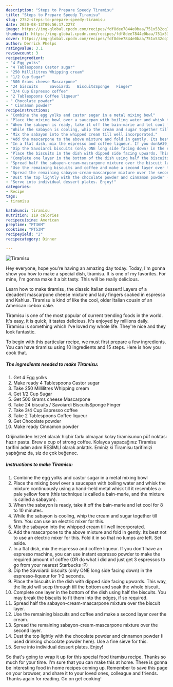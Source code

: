 ```yaml
---
description: "Steps to Prepare Speedy Tiramisu"
title: "Steps to Prepare Speedy Tiramisu"
slug: 2752-steps-to-prepare-speedy-tiramisu
date: 2020-08-13T00:56:17.227Z
image: https://img-global.cpcdn.com/recipes/fdf8dee7844e0baa/751x532cq70/tiramisu-recipe-main-photo.jpg
thumbnail: https://img-global.cpcdn.com/recipes/fdf8dee7844e0baa/751x532cq70/tiramisu-recipe-main-photo.jpg
cover: https://img-global.cpcdn.com/recipes/fdf8dee7844e0baa/751x532cq70/tiramisu-recipe-main-photo.jpg
author: Derrick Phelps
ratingvalue: 3.1
reviewcount: 3
recipeingredient:
- "4 Egg yolks"
- "4 Tablespoons Castor sugar"
- "250 Millilitres Whipping cream"
- "1/2 Cup Sugar"
- "500 Grams cheese Mascarpone"
- "24 biscuits     Savoiardi   BiscuitsSponge   Finger"
- "3/4 Cup Espresso coffee"
- "2 Tablespoons Coffee liqueur"
- " Chocolate powder"
- " Cinnamon powder"
recipeinstructions:
- "Combine the egg yolks and castor sugar in a metal mixing bowl"
- "Place the mixing bowl over a saucepan with boiling water and whisk the mixture continuously using a hand-held metal whisk till it resembles a pale yellow foam (this technique is called a bain-marie, and the mixture is called a sabayon)."
- "When the sabayon is ready, take it off the bain-marie and let cool for 8 to 10 minutes."
- "While the sabayon is cooling, whip the cream and sugar together till firm. You can use an electric mixer for this."
- "Mix the sabayon into the whipped cream till well incorporated."
- "Add the mascarpone to the above mixture and fold in gently. Its best not to use an electric mixer for this. Fold it in so that no lumps are left. Set aside."
- "In a flat dish, mix the espresso and coffee liqueur. If you don&#39;t have an espresso machine, you can use instant espresso powder to make the required amount of coffee (OR do what i did and just get 3 espressos to go from your nearest Starbucks :P)"
- "Dip the Savoiardi biscuits (only ONE long side facing down) in the espresso-liqueur for 1-2 seconds."
- "Place the biscuits in the dish with dipped side facing upwards. This way, the liquid will seep through till the bottom and soak the whole biscuit."
- "Complete one layer in the bottom of the dish using half the biscuits. You may break the biscuits to fit them into the edges, if so required."
- "Spread half the sabayon-cream-mascarpone mixture over the biscuit layer."
- "Use the remaining biscuits and coffee and make a second layer over the cream."
- "Spread the remaining sabayon-cream-mascarpone mixture over the second layer."
- "Dust the top lightly with the chocolate powder and cinnamon powder (I used drinking chocolate powder here). Use a fine sieve for this."
- "Serve into individual dessert plates. Enjoy!"
categories:
- Recipe
tags:
- tiramisu

katakunci: tiramisu 
nutrition: 119 calories
recipecuisine: American
preptime: "PT36M"
cooktime: "PT53M"
recipeyield: "2"
recipecategory: Dinner

---
```



![Tiramisu](https://img-global.cpcdn.com/recipes/fdf8dee7844e0baa/751x532cq70/tiramisu-recipe-main-photo.jpg)

Hey everyone, hope you're having an amazing day today. Today, I'm gonna show you how to make a special dish, tiramisu. It is one of my favorites. For mine, I'm gonna make it a bit tasty. This will be really delicious.

Learn how to make tiramisu, the classic Italian dessert! Layers of a decadent mascarpone cheese mixture and lady fingers soaked in espresso and Kahlua. Tiramisu is kind of like the cool, older Italian cousin of an American icebox cake.

Tiramisu is one of the most popular of current trending foods in the world. It's easy, it is quick, it tastes delicious. It's enjoyed by millions daily. Tiramisu is something which I've loved my whole life. They're nice and they look fantastic.


To begin with this particular recipe, we must first prepare a few ingredients. You can have tiramisu using 10 ingredients and 15 steps. Here is how you cook that.

<!--inarticleads1-->

##### The ingredients needed to make Tiramisu:

1. Get 4 Egg yolks
1. Make ready 4 Tablespoons Castor sugar
1. Take 250 Millilitres Whipping cream
1. Get 1/2 Cup Sugar
1. Get 500 Grams cheese Mascarpone
1. Take 24 biscuits /    Savoiardi   BiscuitsSponge   Finger
1. Take 3/4 Cup Espresso coffee
1. Take 2 Tablespoons Coffee liqueur
1. Get  Chocolate powder
1. Make ready  Cinnamon powder


Orijinalinden lezzet olarak hiçbir farkı olmayan kolay tiramisunun püf noktası hazır pasta. Brew a cup of strong coffee. Kolayca yapacağınız Tiramisu tarifini adım adım RESİMLİ olarak anlattık. Eminiz ki Tiramisu tarifimizi yaptığınız da, siz de çok beğenec. 

<!--inarticleads2-->

##### Instructions to make Tiramisu:

1. Combine the egg yolks and castor sugar in a metal mixing bowl
1. Place the mixing bowl over a saucepan with boiling water and whisk the mixture continuously using a hand-held metal whisk till it resembles a pale yellow foam (this technique is called a bain-marie, and the mixture is called a sabayon).
1. When the sabayon is ready, take it off the bain-marie and let cool for 8 to 10 minutes.
1. While the sabayon is cooling, whip the cream and sugar together till firm. You can use an electric mixer for this.
1. Mix the sabayon into the whipped cream till well incorporated.
1. Add the mascarpone to the above mixture and fold in gently. Its best not to use an electric mixer for this. Fold it in so that no lumps are left. Set aside.
1. In a flat dish, mix the espresso and coffee liqueur. If you don&#39;t have an espresso machine, you can use instant espresso powder to make the required amount of coffee (OR do what i did and just get 3 espressos to go from your nearest Starbucks :P)
1. Dip the Savoiardi biscuits (only ONE long side facing down) in the espresso-liqueur for 1-2 seconds.
1. Place the biscuits in the dish with dipped side facing upwards. This way, the liquid will seep through till the bottom and soak the whole biscuit.
1. Complete one layer in the bottom of the dish using half the biscuits. You may break the biscuits to fit them into the edges, if so required.
1. Spread half the sabayon-cream-mascarpone mixture over the biscuit layer.
1. Use the remaining biscuits and coffee and make a second layer over the cream.
1. Spread the remaining sabayon-cream-mascarpone mixture over the second layer.
1. Dust the top lightly with the chocolate powder and cinnamon powder (I used drinking chocolate powder here). Use a fine sieve for this.
1. Serve into individual dessert plates. Enjoy!




So that's going to wrap it up for this special food tiramisu recipe. Thanks so much for your time. I'm sure that you can make this at home. There is gonna be interesting food in home recipes coming up. Remember to save this page on your browser, and share it to your loved ones, colleague and friends. Thanks again for reading. Go on get cooking!
